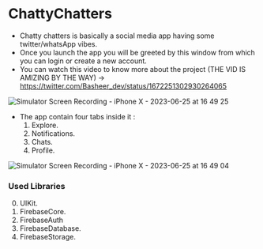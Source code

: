 # ChattyChatters

- Chatty chatters is basically a social media app having some twitter/whatsApp vibes.
- Once you launch the app you will be greeted by this window from which you can login or create a new account.
- You can watch this video to know more about the project (THE VID IS AMIZING BY THE WAY) -> https://twitter.com/Basheer_dev/status/1672251302930264065

![Simulator Screen Recording - iPhone X - 2023-06-25 at 16 49 25](https://github.com/basheer-dev/ChattyChatters/assets/135429870/e6ec875c-ecec-4bc8-ad92-66a0c4b1b8cb)



- The app contain four tabs inside it :
	1. Explore.
	2. Notifications.
	3. Chats.
	4. Profile.

![Simulator Screen Recording - iPhone X - 2023-06-25 at 16 49 04](https://github.com/basheer-dev/ChattyChatters/assets/135429870/a3a5c6c6-b1c1-4b5b-9fdb-f102cadeb9a6)



### Used Libraries
0. UIKit.
1. FirebaseCore.
2. FirebaseAuth
3. FirebaseDatabase.
4. FirebaseStorage.
